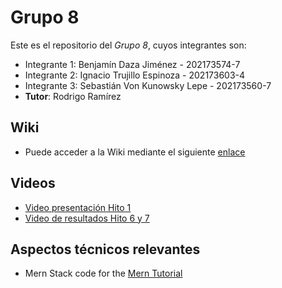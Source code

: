 # Grupo 8
Este es el repositorio del *Grupo 8*, cuyos integrantes son:
* Integrante 1: Benjamín Daza Jiménez - 202173574-7
* Integrante 2: Ignacio Trujillo Espinoza - 202173603-4
* Integrante 3: Sebastián Von Kunowsky Lepe - 202173560-7
* **Tutor**: Rodrigo Ramírez


## Wiki
* Puede acceder a la Wiki mediante el siguiente [enlace](https://github.com/Zurickata/INF236-2023-2-GRUPO-8/wiki)


## Videos
* [Video presentación Hito 1](https://youtu.be/GlX_-8Jp7Is)
* [Video de resultados Hito 6 y 7](https://www.youtube.com/watch?v=bhuy0lvzOak)


## Aspectos técnicos relevantes
* Mern Stack code for the [Mern Tutorial](https://www.mongodb.com/languages/mern-stack-tutorial)

